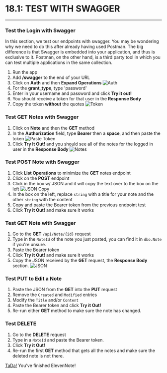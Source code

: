# 18.1: TEST WITH SWAGGER
---
### Test the Login with Swagger
In this section, we test our endpoints with swagger. You may be wondering why we need to do this after already having used Postman.  The big difference is that Swagger is embedded into your application, and thus is exclusive to it.  Postman, on the other hand, is a third party tool in which you can test multiple applications in the same collection.
1. Run the app
2. Add **/swagger** to the end of your URL
3. Click on **Auth** and then **Expand Operations**
![Auth](/assets/18.1-A.png)
4. For the **grant_type**, type 'password'
5. Enter in your username and password and click **Try it out!**
6. You should receive a token for that user in the **Response Body**
7. Copy the token **without** the quotes
![Token](/assets/18.1-B.png)

### Test **GET** Notes with Swagger
1. Click on **Note** and then the **GET** method
2. In the **Authorization** field, type **Bearer** then a **space**, and then paste the token
![Paste Token](/assets/18.1-C.png)
3. Click **Try It Out!** and you should see all of the notes for the logged in user in the **Response Body**
![Notes](/assets/18.1-D.png)

### Test **POST** Note with Swagger
1. Click **List Operations** to minimize the **GET** notes endpoint
2. Click on the **POST** endpoint
3. Click in the box w/ JSON and it will copy the text over to the box on the left
![JSON Copy](/assets/18.1-E.png)
4. In the box on the left, replace `string` with a title for your note and the other `string` with the content
5. Copy and paste the Bearer token from the previous endpoint test
6. Click **Try it Out!** and make sure it works

### Test **GET** Note with Swagger
1. Go to the **GET** `/api/Note/{id}` request
2. Type in the `NoteId` of the note you just posted, you can find it in `dbo.Note` if you're unsure.
3. Paste the Bearer token
4. Click **Try it Out!** and make sure it works
5. Copy the JSON received by the **GET** request, the **Response Body** section.
![JSON](/assets/18.1-JSON.PNG)

### Test **PUT** to Edit a Note
1. Paste the JSON from the **GET** into the **PUT** request
2. Remove the `Created` and `Modified` entries
3. Modify the `Title` and/or `Content`
4. Paste the Bearer token and click **Try it Out!**
5. Re-run either **GET** method to make sure the note has changed.

### Test **DELETE**
1. Go to the **DELETE** request
2. Type in a `NoteId` and paste the Bearer token.
3. Click **Try it Out!**
4. Re-run the first **GET** method that gets all the notes and make sure the deleted note is not there.

[TaDa!](https://media.giphy.com/media/26FmSeF5yosvEgWNq/giphy.gif) You've finished ElevenNote!




